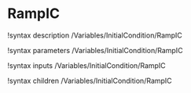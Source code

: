 <!-- MOOSE Documentation Stub: Remove this when content is added. -->

# RampIC
!syntax description /Variables/InitialCondition/RampIC

!syntax parameters /Variables/InitialCondition/RampIC

!syntax inputs /Variables/InitialCondition/RampIC

!syntax children /Variables/InitialCondition/RampIC

